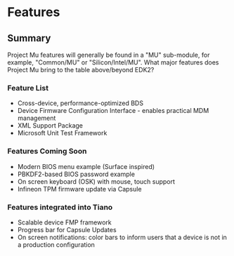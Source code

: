 # Features

## Summary

Project Mu features will generally be found in a "MU" sub-module, for example, "Common/MU" or "Silicon/Intel/MU".
What major features does Project Mu bring to the table above/beyond EDK2?

### Feature List

* Cross-device, performance-optimized BDS
* Device Firmware Configuration Interface - enables practical MDM management
* XML Support Package
* Microsoft Unit Test Framework

### Features Coming Soon

* Modern BIOS menu example (Surface inspired)
* PBKDF2-based BIOS password example
* On screen keyboard (OSK) with mouse, touch support
* Infineon TPM firmware update via Capsule

### Features integrated into Tiano

* Scalable device FMP framework
* Progress bar for Capsule Updates
* On screen notifications: color bars to inform users that a device is not in a production configuration
